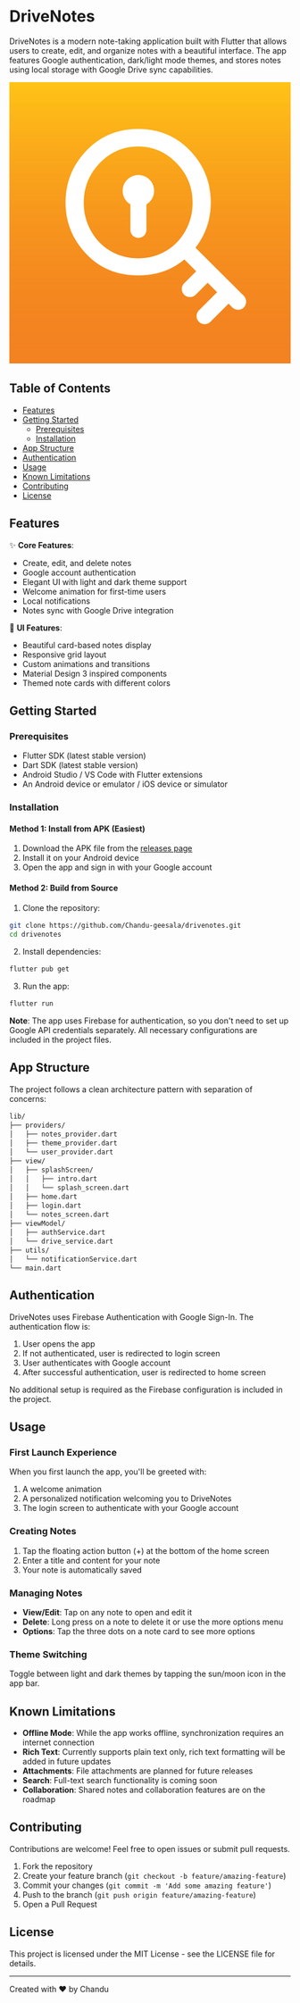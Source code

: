 # DriveNotes

DriveNotes is a modern note-taking application built with Flutter that allows users to create, edit, and organize notes with a beautiful interface. The app features Google authentication, dark/light mode themes, and stores notes using local storage with Google Drive sync capabilities.

![DriveNotes App Logo](assets/l.png)

## Table of Contents

- [Features](#features)
- [Getting Started](#getting-started)
    - [Prerequisites](#prerequisites)
    - [Installation](#installation)
- [App Structure](#app-structure)
- [Authentication](#authentication)
- [Usage](#usage)
- [Known Limitations](#known-limitations)
- [Contributing](#contributing)
- [License](#license)

## Features

✨ **Core Features**:
- Create, edit, and delete notes
- Google account authentication
- Elegant UI with light and dark theme support
- Welcome animation for first-time users
- Local notifications
- Notes sync with Google Drive integration

🎨 **UI Features**:
- Beautiful card-based notes display
- Responsive grid layout
- Custom animations and transitions
- Material Design 3 inspired components
- Themed note cards with different colors

## Getting Started

### Prerequisites

- Flutter SDK (latest stable version)
- Dart SDK (latest stable version)
- Android Studio / VS Code with Flutter extensions
- An Android device or emulator / iOS device or simulator

### Installation

#### Method 1: Install from APK (Easiest)

1. Download the APK file from the [releases page]([https://github.com/Chandu-geesala/drivenotes/releases](https://github.com/Chandu-geesala/Drive-Notes/releases/tag/DriveNote))
2. Install it on your Android device
3. Open the app and sign in with your Google account

#### Method 2: Build from Source

1. Clone the repository:

```bash
git clone https://github.com/Chandu-geesala/drivenotes.git
cd drivenotes
```

2. Install dependencies:

```bash
flutter pub get
```

3. Run the app:

```bash
flutter run
```

**Note**: The app uses Firebase for authentication, so you don't need to set up Google API credentials separately. All necessary configurations are included in the project files.

## App Structure

The project follows a clean architecture pattern with separation of concerns:

```
lib/
├── providers/
│   ├── notes_provider.dart
│   ├── theme_provider.dart
│   └── user_provider.dart
├── view/
│   ├── splashScreen/
│   │   ├── intro.dart
│   │   └── splash_screen.dart
│   ├── home.dart
│   ├── login.dart
│   └── notes_screen.dart
├── viewModel/
│   ├── authService.dart
│   └── drive_service.dart
├── utils/
│   └── notificationService.dart
└── main.dart
```

## Authentication

DriveNotes uses Firebase Authentication with Google Sign-In. The authentication flow is:

1. User opens the app
2. If not authenticated, user is redirected to login screen
3. User authenticates with Google account
4. After successful authentication, user is redirected to home screen

No additional setup is required as the Firebase configuration is included in the project.

## Usage

### First Launch Experience

When you first launch the app, you'll be greeted with:
1. A welcome animation
2. A personalized notification welcoming you to DriveNotes
3. The login screen to authenticate with your Google account

### Creating Notes

1. Tap the floating action button (+) at the bottom of the home screen
2. Enter a title and content for your note
3. Your note is automatically saved

### Managing Notes

- **View/Edit**: Tap on any note to open and edit it
- **Delete**: Long press on a note to delete it or use the more options menu
- **Options**: Tap the three dots on a note card to see more options

### Theme Switching

Toggle between light and dark themes by tapping the sun/moon icon in the app bar.

## Known Limitations

- **Offline Mode**: While the app works offline, synchronization requires an internet connection
- **Rich Text**: Currently supports plain text only, rich text formatting will be added in future updates
- **Attachments**: File attachments are planned for future releases
- **Search**: Full-text search functionality is coming soon
- **Collaboration**: Shared notes and collaboration features are on the roadmap

## Contributing

Contributions are welcome! Feel free to open issues or submit pull requests.

1. Fork the repository
2. Create your feature branch (`git checkout -b feature/amazing-feature`)
3. Commit your changes (`git commit -m 'Add some amazing feature'`)
4. Push to the branch (`git push origin feature/amazing-feature`)
5. Open a Pull Request

## License

This project is licensed under the MIT License - see the LICENSE file for details.

---

Created with ❤️ by Chandu
